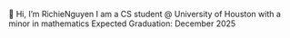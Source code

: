 👋 Hi, I’m RichieNguyen
I am a CS student @ University of Houston with a minor in mathematics
Expected Graduation: December 2025

<!---
NotRichieNguyen/NotRichieNguyen is a ✨ special ✨ repository because its `README.md` (this file) appears on your GitHub profile.
You can click the Preview link to take a look at your changes.
--->
